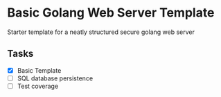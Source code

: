 # Basic Golang Web Server Template

Starter template for a neatly structured secure golang web server

## Tasks

 - [x] Basic Template
 - [ ] SQL database persistence
 - [ ] Test coverage
